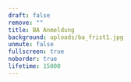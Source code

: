 ```yaml
---
draft: false
remove: ""
title: BA Anmeldung
background: uploads/ba_frist1.jpg
unmute: false
fullscreen: true
noborder: true
lifetime: 15000
---
```

